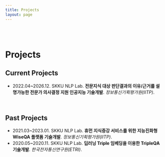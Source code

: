 ```yaml
---
title: Projects
layout: page
---
```

<br><br>

# Projects

<h2>Current Projects</h2>
<ul class="current-project-list">
  <li>2022.04~2026.12. SKKU NLP Lab. <strong>전문지식 대상 판단결과의 이유/근거를 설명가능한 전문가 의사결정 지원 인공지능 기술개발</strong>. <em>정보통신기획평가원(IITP)</em>.</li>
</ul>

<br>
<h2>Past Projects</h2>
<ul class="past-project-list">
  <li>2021.03~2023.01. SKKU NLP Lab. <strong>휴먼 지식증강 서비스를 위한 지능진화형 WiseQA 플랫폼 기술개발</strong>. <em>정보통신기획평가원(IITP)</em>.</li>
  <li>2020.05~2020.11. SKKU NLP Lab. <strong>딥러닝 Triple 임베딩을 이용한 TripleQA 기술개발</strong>. <em>한국전자통신연구원(ETRI)</em>.</li>
</ul>
